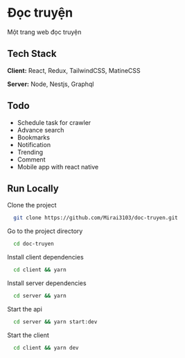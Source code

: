 
# Đọc truyện

Một trang web đọc truyện


## Tech Stack

**Client:** React, Redux, TailwindCSS, MatineCSS

**Server:** Node, Nestjs, Graphql

## Todo

- Schedule task for crawler
- Advance search
- Bookmarks
- Notification
- Trending
- Comment
- Mobile app with react native



## Run Locally

Clone the project

```bash
  git clone https://github.com/Mirai3103/doc-truyen.git
```

Go to the project directory

```bash
  cd doc-truyen
```

Install client dependencies

```bash
  cd client && yarn
```
Install server dependencies

```bash
  cd server && yarn
```

Start the api

```bash
  cd server && yarn start:dev
```
Start the client

```bash
  cd client && yarn dev
```

